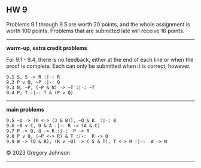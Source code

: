 ## HW 9

Problems 9.1 through 9.5 are worth 20 points, and the whole assignment is worth 100 points. Problems that are submitted late will receive 16 points.


---

**warm-up, extra credit problems**

For 9.1 - 9.4, there is no feedback, either at the end of each line or when the proof is complete. Each can only be submitted when it is correct, however.

~~~{.ProofChecker .JohnsonSL options="fonts tabindent render" guides="fitch" feedback="none" points="1" late-credit="1"}
9.1 S, S -> R :|-: R 
9.2 P v Q, ~P :|-: Q 
9.3 N, ~P, (~P & N) -> ~T :|-: ~T
9.4 P, T :|-: T & (P v Q) 
~~~

---

**main problems**

~~~{.ProofChecker .JohnsonSL options="fonts tabindent render" guides="fitch" points="20" late-credit="16"}
9.5 ~Q -> (K <-> (J & B)), ~Q & K  :|-: B
9.6 ~B v C, D & A :|-: B -> (A & C)
9.7 P -> Q, Q -> R :|-:  P -> R 
9.8 P v Q, (~P <-> R) & T :|-:  R -> Q  
9.9 W -> (Q & R), (R v ~Q) -> ( S & T), T <-> M :|-:  W -> M
~~~

&copy; 2023 Gregory Johnson 
 
---